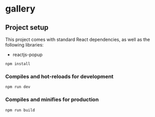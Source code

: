 # gallery

## Project setup

This project comes with standard React dependencies, as well as the following libraries:
  - reactjs-popup

```
npm install
```

### Compiles and hot-reloads for development
```
npm run dev
```

### Compiles and minifies for production
```
npm run build
```

